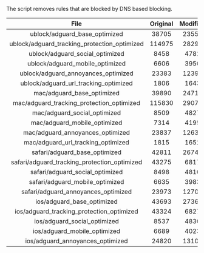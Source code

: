 The script removes rules that are blocked by DNS based blocking.


| File | Original | Modified |
|:----:|:-----:|:-----:|
| ublock/adguard_base_optimized | 38705 | 23552 |
| ublock/adguard_tracking_protection_optimized | 114975 | 28297 |
| ublock/adguard_social_optimized | 8458 | 4781 |
| ublock/adguard_mobile_optimized | 6606 | 3950 |
| ublock/adguard_annoyances_optimized | 23383 | 12399 |
| ublock/adguard_url_tracking_optimized | 1806 | 1643 |
| mac/adguard_base_optimized | 39890 | 24713 |
| mac/adguard_tracking_protection_optimized | 115830 | 29077 |
| mac/adguard_social_optimized | 8509 | 4827 |
| mac/adguard_mobile_optimized | 7314 | 4195 |
| mac/adguard_annoyances_optimized | 23837 | 12630 |
| mac/adguard_url_tracking_optimized | 1815 | 1652 |
| safari/adguard_base_optimized | 42811 | 26747 |
| safari/adguard_tracking_protection_optimized | 43275 | 6817 |
| safari/adguard_social_optimized | 8498 | 4810 |
| safari/adguard_mobile_optimized | 6635 | 3983 |
| safari/adguard_annoyances_optimized | 23973 | 12709 |
| ios/adguard_base_optimized | 43693 | 27364 |
| ios/adguard_tracking_protection_optimized | 43324 | 6827 |
| ios/adguard_social_optimized | 8537 | 4830 |
| ios/adguard_mobile_optimized | 6689 | 4023 |
| ios/adguard_annoyances_optimized | 24820 | 13101 |